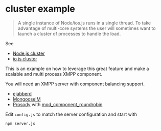 cluster example
===================================

> A single instance of Node/ios.js runs in a single thread. To take advantage of multi-core systems the user will sometimes want to launch a cluster of processes to handle the load.

See
* [Node.js cluster](http://nodejs.org/api/cluster.html)
* [io.js cluster](https://iojs.org/api/cluster.html)

This is an example on how to leverage this great feature and make a scalable and multi process XMPP component.

You will need an XMPP server with component balancing support.
* [ejabberd](https://www.ejabberd.im/)
* [MongooseIM](https://www.erlang-solutions.com/products/mongooseim-massively-scalable-ejabberd-platform)
* [Prosody](http://prosody.im/) with [mod_component_roundrobin](https://code.google.com/p/prosody-modules/wiki/mod_component_roundrobin)

Edit ```config.js``` to match the server configuration and start with
```
npm server.js
```
